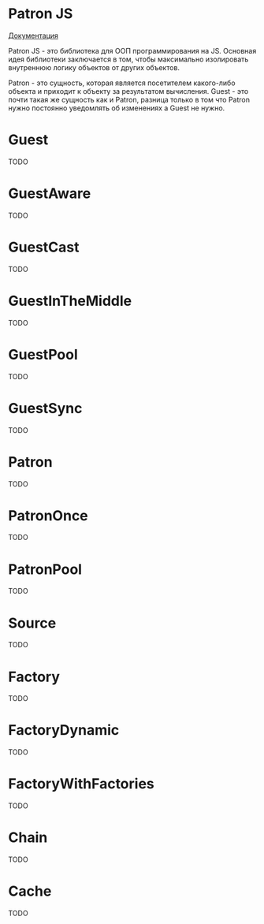 # Patron JS

[Документация](https://kosukhin.github.io/patron.site/)

Patron JS - это библиотека для ООП программирования на JS.
Основная идея библиотеки заключается в том, чтобы максимально изолировать внутреннюю логику объектов от других объектов.

Patron - это сущность, которая является посетителем какого-либо объекта и приходит к объекту за результатом вычисления.
Guest - это почти такая же сущность как и Patron, разница только в том что Patron нужно постоянно уведомлять об изменениях а Guest не нужно.

# Guest

TODO

# GuestAware

TODO

# GuestCast

TODO

# GuestInTheMiddle

TODO

# GuestPool

TODO

# GuestSync

TODO

# Patron

TODO

# PatronOnce

TODO

# PatronPool

TODO

# Source

TODO

# Factory

TODO

# FactoryDynamic

TODO

# FactoryWithFactories

TODO

# Chain

TODO

# Cache

TODO
